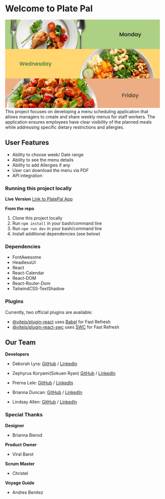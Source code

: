 # Welcome to Plate Pal
![Platepal-Readme-Img](./src/assets/images/TabletHeroImage.png)
This project focuses on developing a menu scheduling application that allows managers to create and share weekly menus for staff workers. The application ensures employees have clear visibility of the planned meals while addressing specific dietary restrictions and allergies.

## User Features
- Ability to choose week/ Date range
- Ability to see the menu details
- Ability to add Allergies if any
- User can download the menu via PDF
- API integration

### Running this project locally

**Live Version**
[Link to PlatePal App](https://platepal2.netlify.app/)

**From the repo**
   1. Clone this project locally
   2. Run `npm install` in your bash/command line
   3. Run `npm run dev` in your bash/command line
   4. Install additional dependencies (see below)

### Dependencies
 - FontAwesome
 - HeadlessUI
 - React
 - React-Calendar
 - React-DOM
 - React-Router-Dom
 - TailwindCSS-TextShadow

### Plugins
Currently, two official plugins are available:
- [@vitejs/plugin-react](https://github.com/vitejs/vite-plugin-react/blob/main/packages/plugin-react/README.md) uses [Babel](https://babeljs.io/) for Fast Refresh
- [@vitejs/plugin-react-swc](https://github.com/vitejs/vite-plugin-react-swc) uses [SWC](https://swc.rs/) for Fast Refresh

## Our Team
**Developers**
- Deborah Lyra: [GitHub](https://github.com/DeborahLyra) / [LinkedIn](https://www.linkedin.com/in/deborah-prado-lyra-developer/)

- Zephyrus Koryami(Sokuen Ryan) [GitHub](https://github.com/sokuenryan) / [LinkedIn](https://www.linkedin.com/in/sokuenryan/)

- Prerna Lele: [GitHub](https://github.com/prernalele) / [LinkedIn](https://www.linkedin.com/in/prerna-lele/)

- Brianna Duncan: [GitHub](https://github.com/BriannaD23) / [LinkedIn](https://www.linkedin.com/in/briannaduncan/)

- Lindsay Allen: [GitHub](https://github.com/lkallen) / [LinkedIn](https://www.linkedin.com/in/lindsay-allen-54b46937/)

### Special Thanks 
**Designer**
- Brianna Bierod

**Product Owner**
- Viral Barot

**Scrum Master**
- Christel

**Voyage Guide**
- Andres Benitez